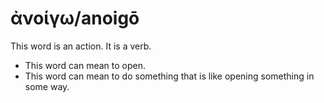 # ἀνοίγω/anoigō    

This word is an action. It is a verb. 

* This word can mean to open.
* This word can mean to do something that is like opening something in some way.
